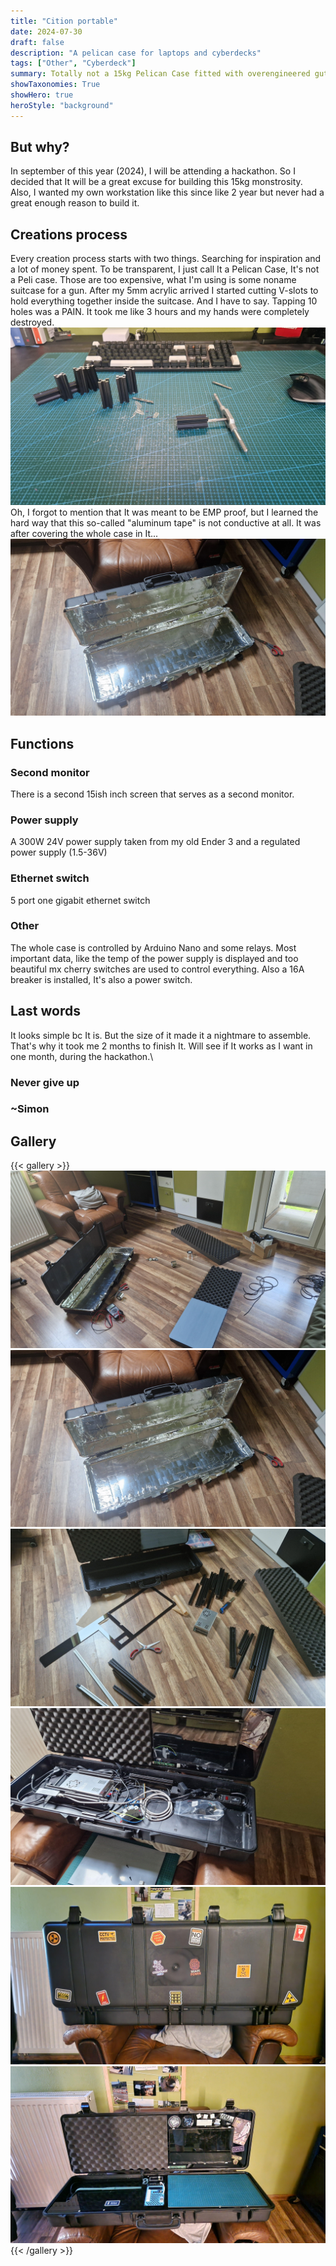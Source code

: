 ```yaml
---
title: "Cition portable"
date: 2024-07-30
draft: false
description: "A pelican case for laptops and cyberdecks"
tags: ["Other", "Cyberdeck"]
summary: Totally not a 15kg Pelican Case fitted with overengineered guts to allow for usage totally everywhere!
showTaxonomies: True
showHero: true
heroStyle: "background"
---
```


## But why?
In september of this year (2024), I will be attending a hackathon. So I decided that It will be a great excuse for building this 15kg monstrosity. Also, I wanted my own workstation like this since like 2 year but never had a great enough reason to build it.

## Creations process
Every creation process starts with two things. Searching for inspiration and a lot of money spent. To be transparent, I just call It a Pelican Case, It's not a Peli case. Those are too expensive, what I'm using is some noname suitcase for a gun. After my 5mm acrylic arrived I started cutting V-slots to hold everything together inside the suitcase. And I have to say. Tapping 10 holes was a PAIN. It took me like 3 hours and my hands were completely destroyed.
![alt text](20240615_173113.jpg)
Oh, I forgot to mention that It was meant to be EMP proof, but I learned the hard way that this so-called "aluminum tape" is not conductive at all. It was after covering the whole case in It...
![alt text](20240614_130916.jpg)

## Functions
### Second monitor
There is a second 15ish inch screen that serves as a second monitor.

### Power supply
A 300W 24V power supply taken from my old Ender 3 and a regulated power supply (1.5-36V)

### Ethernet switch
5 port one gigabit ethernet switch

### Other
The whole case is controlled by Arduino Nano and some relays. Most important data, like the temp of the power supply is displayed and too beautiful mx cherry switches are used to control everything. Also a 16A breaker is installed, It's also a power switch.

## Last words
It looks simple bc It is. But the size of it made it a nightmare to assemble. That's why it took me 2 months to finish It. Will see if It works as I want in one month, during the hackathon.\

### Never give up
### ~Simon

## Gallery
{{< gallery >}}
  <img src="gallery/2.jpg" class="grid-w33" />
  <img src="gallery/3.jpg" class="grid-w33" />
  <img src="gallery/4.jpg" class="grid-w33" />
  <img src="gallery/5.jpg" class="grid-w33" />
  <img src="gallery/6.jpg" class="grid-w33" />
  <img src="gallery/7.jpg" class="grid-w33" />
{{< /gallery >}}


